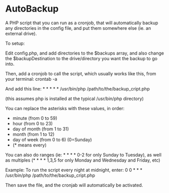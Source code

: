 # AutoBackup
A PHP script that you can run as a cronjob, that will automatically backup any directories in the config file, and put them somewhere else (ie. an external drive).

To setup:

Edit config.php, and add directories to the $backups array, and also change the $backupDestination to the drive/directory you want the backup to go into.

Then, add a cronjob to call the script, which usually works like this, from your terminal:
crontab -a

And add this line: * * * * * /usr/bin/php /path/to/the/backup_cript.php
 
 (this assumes php is installed at the typical /usr/bin/php directory)

You can replace the asterisks with these values, in order:
* minute (from 0 to 59)
* hour (from 0 to 23)
* day of month (from 1 to 31)
* month (from 1 to 12)
* day of week (from 0 to 6) (0=Sunday)
* (* means every)

You can also do ranges (ie: * * * * 0-2 for only Sunday to Tuesday), as well as multiples (* * * * 1,3,5 for only Monday and Wednesday and Friday, etc)

Example: To run the script every night at midnight, enter:
 0 0 * * * /usr/bin/php /path/to/the/backup_cript.php

Then save the file, and the cronjab will automatically be activated.

